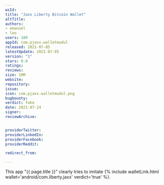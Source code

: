 ```yaml
---
wsId: 
title: "Jaxx Liberty Bitcoin Wallet"
altTitle: 
authors:
- emanuel
- leo
users: 100
appId: com.pjaxx.walletmudul
released: 2021-07-05
latestUpdate: 2021-07-05
version: "1"
stars: 0.0
ratings: 
reviews: 
size: 10M
website: 
repository: 
issue: 
icon: com.pjaxx.walletmudul.png
bugbounty: 
verdict: fake
date: 2021-07-24
signer: 
reviewArchive:


providerTwitter: 
providerLinkedIn: 
providerFacebook: 
providerReddit: 

redirect_from:

---
```



This app "{{ page.title }}" clearly tries to imitate
{% include walletLink.html wallet='android/com.liberty.jaxx' verdict='true' %}.

